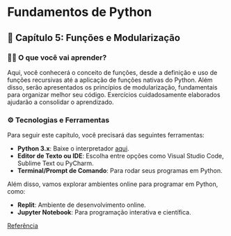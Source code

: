 # Fundamentos de Python

## 📝 Capítulo 5: Funções e Modularização

### 🧑‍💻 O que você vai aprender?
Aqui, você conhecerá o conceito de funções, desde a definição e uso de funções recursivas até a aplicação de funções nativas do Python. Além disso, serão apresentados os princípios de modularização, fundamentais para organizar melhor seu código. Exercícios cuidadosamente elaborados ajudarão a consolidar o aprendizado.

### ⚙️ Tecnologias e Ferramentas
Para seguir este capítulo, você precisará das seguintes ferramentas:
- **Python 3.x**: Baixe o interpretador [aqui](https://www.python.org/).
- **Editor de Texto ou IDE**: Escolha entre opções como Visual Studio Code, Sublime Text ou PyCharm.
- **Terminal/Prompt de Comando**: Para rodar seus programas em Python.

Além disso, vamos explorar ambientes online para programar em Python, como:
- **Replit**: Ambiente de desenvolvimento online.
- **Jupyter Notebook**: Para programação interativa e científica.

[Referência](https://heltonmaia.com/pythonbook/chapters/ch5/ch5.html)